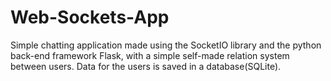 # Web-Sockets-App
Simple chatting application made using the SocketIO library and the python back-end framework Flask, with a simple self-made relation system between users. Data for the users is saved in a database(SQLite). 

